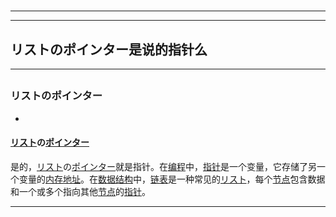 # 
___
___
## リストのポインター是说的指针么
___
## 
### リストのポインター
- 

#### [リスト](https://zh.wikipedia.org/wiki/リスト)の[ポインター](https://zh.wikipedia.org/wiki/ポインター)

是的，[リスト](https://zh.wikipedia.org/wiki/リスト)の[ポインター](https://zh.wikipedia.org/wiki/ポインター)就是指针。在[编程](https://zh.wikipedia.org/wiki/编程)中，[指针](https://zh.wikipedia.org/wiki/指针)是一个变量，它存储了另一个变量的[内存地址](https://zh.wikipedia.org/wiki/内存地址)。在[数据结构](https://zh.wikipedia.org/wiki/数据结构)中，[链表](https://zh.wikipedia.org/wiki/链表)是一种常见的[リスト](https://zh.wikipedia.org/wiki/リスト)，每个[节点](https://zh.wikipedia.org/wiki/节点)包含数据和一个或多个指向其他[节点](https://zh.wikipedia.org/wiki/节点)的[指针](https://zh.wikipedia.org/wiki/指针)。
___
